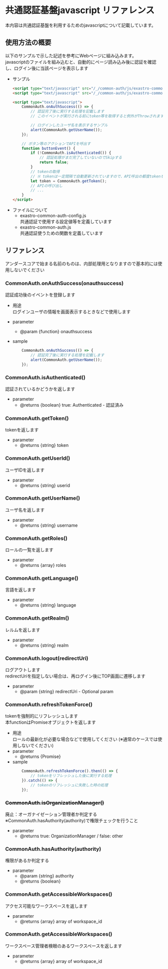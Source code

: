 # 共通認証基盤javascript リファレンス

本内容は共通認証基盤を利用するためのjavascriptについて記載しています。

## 使用方法の概要
以下のサンプルで示した記述を参考にWebページに組み込みます。<br>
javascriptのファイルを組み込むと、自動的にページ読み込み後に認証を確認し、ログイン後に当該ページを表示します<br>

- サンプル
    ```html
    <script type="text/javascript" src="/_/common-auth/js/exastro-common-auth-config.js"></script>
    <script type="text/javascript" src="/_/common-auth/js/exastro-common-auth.js"></script>

    <script type="text/javascript">
        CommonAuth.onAuthSuccess(() => {
            // 認証完了後に実行する処理を記載します
            // このイベントが実行される前にtoken等を取得すると例外がThrowされます

            // ログインしたユーザ名を表示するサンプル
            alert(CommonAuth.getUserName());
        });

        // ボタン等のアクションでAPIを呼出す
        function buttonEvent() {
            if (!CommonAuth.isAuthenticated()) {
                // 認証処理がまだ完了していないのでSkipする
                return false;
            }
            // tokenの取得
            // ※ tokenは一定間隔で自動更新されていますので、API呼出の都度tokenを取得してください
            let token = CommonAuth.getToken();
            // APIの呼び出し
            // ...
        }
    </script>
    ```
- ファイルについて
    - exastro-common-auth-config.js<br>
        共通認証で使用する設定値等を定義しています
    - exastro-common-auth.js<br>
        共通認証使うための関数を定義しています

## リファレンス
アンダースコアで始まる名前のものは、内部処理用となりますので基本的には使用しないでください<br>

### CommonAuth.onAuthSuccess(onauthsuccess)
認証成功後のイベントを登録します<br>

- 用途<br>
    ログインユーザの情報を画面表示するときなどで使用します

- parameter
    - @param {function} onauthsuccess

- sample
    ```javascript
        CommonAuth.onAuthSuccess(() => {
            // 認証完了後に実行する処理を記載します
            alert(CommonAuth.getUserName());
        });
    ```

### CommonAuth.isAuthenticated()
認証されているかどうかを返します<br>

- parameter
    - @returns {boolean} true: Authenticated - 認証済み

### CommonAuth.getToken()
tokenを返します

- parameter
    - @returns {string} token

### CommonAuth.getUserId()
ユーザIDを返します<br>

- parameter
    - @returns {string} userid

### CommonAuth.getUserName()
ユーザ名を返します<br>
- parameter
    - @returns {string} username

### CommonAuth.getRoles()
ロールの一覧を返します<br>
- parameter
    - @returns {array} roles

### CommonAuth.getLanguage()
言語を返します<br>
- parameter
    - @returns {string} language

### CommonAuth.getRealm()
レルムを返します<br>
- parameter
    - @returns {string} realm

### CommonAuth.logout(redirectUri)
ログアウトします<br>
redirectUriを指定しない場合は、再ログイン後にTOP画面に遷移します
- parameter
    - @param {string} redirectUri - Optional param

### CommonAuth.refreshTokenForce()
tokenを強制的にリフレッシュします<br>
本functionはPromiseオブジェクトを返します

- 用途<br>
    ロールの最新化が必要な場合などで使用してください (※通常のケースでは使用しないでください)<br>
- parameter
    - @returns {Promise}
- sample
    ```javascript
        CommonAuth.refreshTokenForce().then(() => {
            // tokenをリフレッシュした後に実行する処理
        }).catch(() => {
            // tokenのリフレッシュに失敗した時の処理
        });
    ```

### ~~CommonAuth.isOrganizationManager()~~
廃止：オーガナイゼーション管理者か判定する<br>
※CommonAuth.hasAuthority(authority)で権限チェックを行うこと
- parameter
    - @returns true: OrganizationManager / false: other

### CommonAuth.hasAuthority(authority)
権限があるか判定する
- parameter
    - @param {string} authority
    - @returns {boolean}

### CommonAuth.getAccessibleWorkspaces()
アクセス可能なワークスペースを返します
- parameter
    - @returns {array} array of workspace_id

### CommonAuth.getAccessibleWorkspaces()
ワークスペース管理者検眼のあるワークスペースを返します
- parameter
    - @returns {array} array of workspace_id
